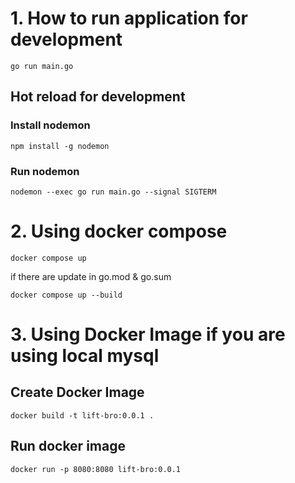 # 1. How to run application for development

```
go run main.go
```

## Hot reload for development

### Install nodemon

```
npm install -g nodemon
```

### Run nodemon

```
nodemon --exec go run main.go --signal SIGTERM
```

# 2. Using docker compose

```
docker compose up
```

if there are update in go.mod & go.sum

```
docker compose up --build
```

# 3. Using Docker Image if you are using local mysql

## Create Docker Image

```
docker build -t lift-bro:0.0.1 .
```

## Run docker image

```
docker run -p 8080:8080 lift-bro:0.0.1
```
